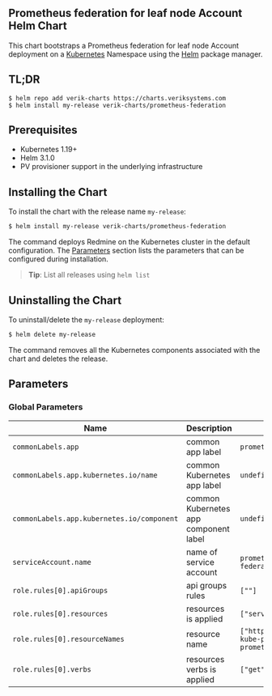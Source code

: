 
## Prometheus federation for leaf node Account Helm Chart

This chart bootstraps a Prometheus federation for leaf node Account deployment on a [Kubernetes](https://kubernetes.io) Namespace using the [Helm](https://helm.sh) package manager.

## TL;DR
```
$ helm repo add verik-charts https://charts.veriksystems.com
$ helm install my-release verik-charts/prometheus-federation
```

## Prerequisites

- Kubernetes 1.19+
- Helm 3.1.0
- PV provisioner support in the underlying infrastructure


## Installing the Chart

To install the chart with the release name `my-release`:

```bash
$ helm install my-release verik-charts/prometheus-federation
```

The command deploys Redmine on the Kubernetes cluster in the default configuration. The [Parameters](#parameters) section lists the parameters that can be configured during installation.

> **Tip**: List all releases using `helm list`

## Uninstalling the Chart

To uninstall/delete the `my-release` deployment:

```bash
$ helm delete my-release
```

The command removes all the Kubernetes components associated with the chart and deletes the release.


## Parameters

### Global Parameters

| Name                                       | Description                           | Value                                                 |
| ------------------------------------------ | ------------------------------------- | ----------------------------------------------------- |
| `commonLabels.app`                         | common app label                      | `prometheus`                                          |
| `commonLabels.app.kubernetes.io/name`      | common Kubernetes app label           | `undefined`                                           |
| `commonLabels.app.kubernetes.io/component` | common Kubernetes app component label | `undefined`                                           |
| `serviceAccount.name`                      | name of service account               | `prometheus-federation`                               |
| `role.rules[0].apiGroups`                  | api groups rules                      | `[""]`                                                |
| `role.rules[0].resources`                  | resources is applied                  | `["services/proxy"]`                                  |
| `role.rules[0].resourceNames`              | resource name                         | `["http:prometheus-kube-prometheus-prometheus:9090"]` |
| `role.rules[0].verbs`                      | resources verbs is applied            | `["get"]`                                             |


